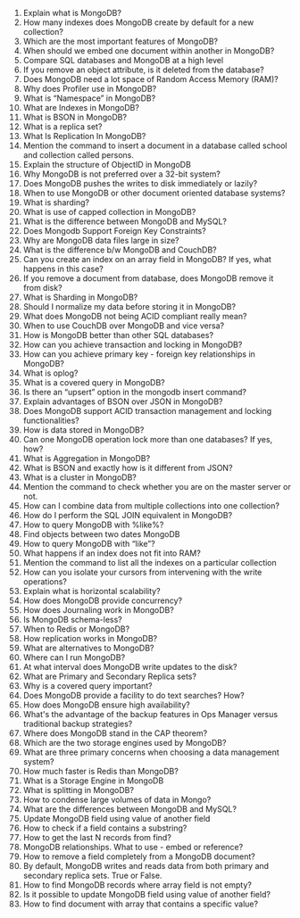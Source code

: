 1. Explain what is MongoDB?
2. How many indexes does MongoDB create by default for a new collection?
3. Which are the most important features of MongoDB?
4. When should we embed one document within another in MongoDB?
5. Compare SQL databases and MongoDB at a high level
6. If you remove an object attribute, is it deleted from the database?
7. Does MongoDB need a lot space of Random Access Memory (RAM)?
8. Why does Profiler use in MongoDB?
9. What is “Namespace” in MongoDB?
10. What are Indexes in MongoDB?
11. What is BSON in MongoDB?
12. What is a replica set?
13. What Is Replication In MongoDB?
14. Mention the command to insert a document in a database called school and collection called persons.
15. Explain the structure of ObjectID in MongoDB
16. Why MongoDB is not preferred over a 32-bit system?
17. Does MongoDB pushes the writes to disk immediately or lazily?
18. When to use MongoDB or other document oriented database systems?
19. What is sharding?
20. What is use of capped collection in MongoDB?
21. What is the difference between MongoDB and MySQL?
22. Does Mongodb Support Foreign Key Constraints?
23. Why are MongoDB data files large in size?
24. What is the difference b/w MongoDB and CouchDB?
25. Can you create an index on an array field in MongoDB? If yes, what happens in this case?
26. If you remove a document from database, does MongoDB remove it from disk?
27. What is Sharding in MongoDB?
28. Should I normalize my data before storing it in MongoDB?
29. What does MongoDB not being ACID compliant really mean?
30. When to use CouchDB over MongoDB and vice versa?
31. How is MongoDB better than other SQL databases?
32. How can you achieve transaction and locking in MongoDB?
33. How can you achieve primary key - foreign key relationships in MongoDB?
34. What is oplog?
35. What is a covered query in MongoDB?
36. Is there an “upsert” option in the mongodb insert command?
37. Explain advantages of BSON over JSON in MongoDB?
38. Does MongoDB support ACID transaction management and locking functionalities?
39. How is data stored in MongoDB?
40. Can one MongoDB operation lock more than one databases? If yes, how?
41. What is Aggregation in MongoDB?
42. What is BSON and exactly how is it different from JSON?
43. What is a cluster in MongoDB?
44. Mention the command to check whether you are on the master server or not.
45. How can I combine data from multiple collections into one collection?
46. How do I perform the SQL JOIN equivalent in MongoDB?
47. How to query MongoDB with %like%?
48. Find objects between two dates MongoDB
49. How to query MongoDB with “like”?
50. What happens if an index does not fit into RAM?
51. Mention the command to list all the indexes on a particular collection
52. How can you isolate your cursors from intervening with the write operations?
53. Explain what is horizontal scalability?
54. How does MongoDB provide concurrency?
55. How does Journaling work in MongoDB?
56. Is MongoDB schema-less?
57. When to Redis or MongoDB?
58. How replication works in MongoDB?
59. What are alternatives to MongoDB?
60. Where can I run MongoDB?
61. At what interval does MongoDB write updates to the disk?
62. What are Primary and Secondary Replica sets?
63. Why is a covered query important?
64. Does MongoDB provide a facility to do text searches? How?
65. How does MongoDB ensure high availability?
66. What's the advantage of the backup features in Ops Manager versus traditional backup strategies?
67. Where does MongoDB stand in the CAP theorem?
68. Which are the two storage engines used by MongoDB?
69. What are three primary concerns when choosing a data management system?
70. How much faster is Redis than MongoDB?
71. What is a Storage Engine in MongoDB
72. What is splitting in MongoDB?
73. How to condense large volumes of data in Mongo?
74. What are the differences between MongoDB and MySQL?
75. Update MongoDB field using value of another field
76. How to check if a field contains a substring?
77. How to get the last N records from find?
78. MongoDB relationships. What to use - embed or reference?
79. How to remove a field completely from a MongoDB document?
80. By default, MongoDB writes and reads data from both primary and secondary replica sets. True or False.
81. How to find MongoDB records where array field is not empty?
82. Is it possible to update MongoDB field using value of another field?
83. How to find document with array that contains a specific value?
